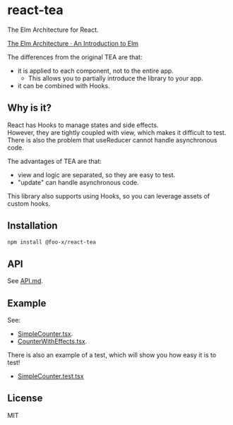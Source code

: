 # react-tea

The Elm Architecture for React.

[The Elm Architecture · An Introduction to Elm](https://guide.elm-lang.org/architecture/)

The differences from the original TEA are that:

- it is applied to each component, not to the entire app.
    - This allows you to partially introduce the library to your app.
- it can be combined with Hooks.


## Why is it?

React has Hooks to manage states and side effects.  
However, they are tightly coupled with view, which makes it difficult to test.  
There is also the problem that useReducer cannot handle asynchronous code.

The advantages of TEA are that:

- view and logic are separated, so they are easy to test.
- "update" can handle asynchronous code.

This library also supports using Hooks, so you can leverage assets of custom hooks.


## Installation

```sh
npm install @foo-x/react-tea
```


## API

See [API.md](./doc/API.md).


## Example

See:

- [SimpleCounter.tsx](./example/src/SimpleCounter.tsx).
- [CounterWithEffects.tsx](./example/src/CounterWithEffects.tsx).

There is also an example of a test, which will show you how easy it is to test!

- [SimpleCounter.test.tsx](./example/src/SimpleCounter.test.tsx)


## License

MIT
